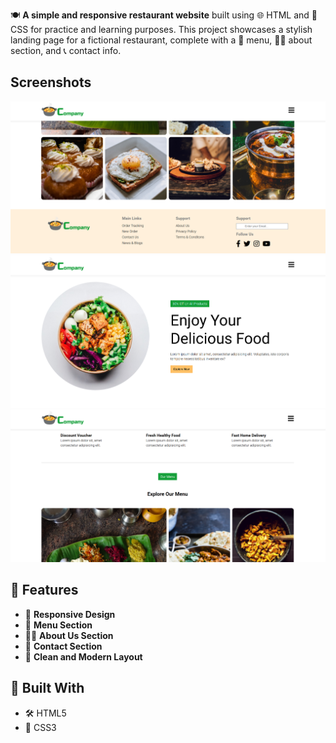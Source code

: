 🍽️ **A simple and responsive restaurant website** built using 🌐 HTML and 🎨 CSS for practice and learning purposes. This project showcases a stylish landing page for a fictional restaurant, complete with a 🍴 menu, 🧑‍🍳 about section, and 📞 contact info.

## Screenshots

![Screenshot](images/1.png)
![Screenshot](images/2.png)
![Screenshot](images/3.png)


## 🌟 Features

- 📱 **Responsive Design**
- 🍕 **Menu Section**
- 🧑‍🍳 **About Us Section**
- 📍 **Contact Section**
- 🎨 **Clean and Modern Layout**

## 🔧 Built With

- 🛠️ HTML5  
- 🎨 CSS3

